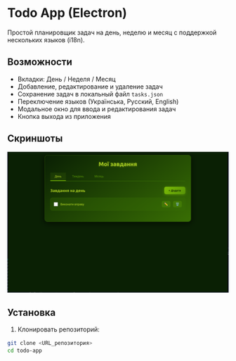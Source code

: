 # Todo App (Electron)

Простой планировщик задач на день, неделю и месяц с поддержкой нескольких языков (i18n).  

## Возможности

- Вкладки: День / Неделя / Месяц
- Добавление, редактирование и удаление задач
- Сохранение задач в локальный файл `tasks.json`
- Переключение языков (Українська, Русский, English)
- Модальное окно для ввода и редактирования задач
- Кнопка выхода из приложения

## Скриншоты

![Скриншот-Screenshot](./assets/images/img.png)

## Установка

1. Клонировать репозиторий:

```bash
git clone <URL_репозитория>
cd todo-app
